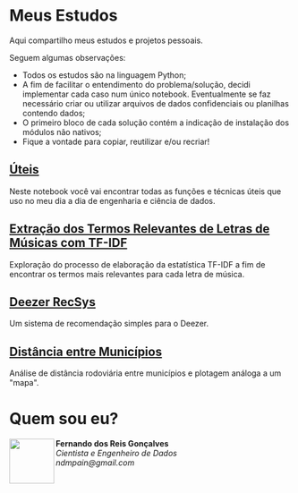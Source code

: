 # Meus Estudos
Aqui compartilho meus estudos e projetos pessoais.

Seguem algumas observações:
<ul>
  <li>
    Todos os estudos são na linguagem Python;
  </li>
  <li>
    A fim de facilitar o entendimento do problema/solução, decidi implementar cada caso num único notebook. Eventualmente se faz necessário criar ou utilizar arquivos de dados confidenciais ou planilhas contendo dados;
  </li>
  <li>
    O primeiro bloco de cada solução contém a indicação de instalação dos módulos não nativos;
  </li>
  <li>
    Fique a vontade para copiar, reutilizar e/ou recriar!
  </li>
</ul>

## <a href="https://github.com/fernandodrg/meus-estudos/blob/main/uteis.ipynb">Úteis</a>
Neste notebook você vai encontrar todas as funções e técnicas úteis que uso no meu dia a dia de engenharia e ciência de dados.

## <a href="https://github.com/fernandodrg/meus-estudos/blob/main/nlp-tf-idf.ipynb">Extração dos Termos Relevantes de Letras de Músicas com TF-IDF</a>
Exploração do processo de elaboração da estatística TF-IDF a fim de encontrar os termos mais relevantes para cada letra de música.

## <a href="https://github.com/fernandodrg/meus-estudos/blob/main/deezer-recsys.ipynb">Deezer RecSys</a>
Um sistema de recomendação simples para o Deezer.

## <a href="https://github.com/fernandodrg/meus-estudos/blob/main/distancia-entre-municipios.ipynb">Distância entre Municípios</a>
Análise de distância rodoviária entre municípios e plotagem análoga a um "mapa".

# Quem sou eu?
<p align="left">
  <img align="left" src="https://avatars.githubusercontent.com/u/5248203?v=4" width="80px" height="80px"/>
  <b>Fernando dos Reis Gonçalves</b><br>
  <i>Cientista e Engenheiro de Dados</i><br>
  <i>ndmpain@gmail.com</i>
</p>
